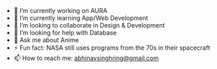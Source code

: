 - 🔭 I’m currently working on AURA
- 🌱 I’m currently learning App/Web Development
- 👯 I’m looking to collaborate in Design & Development
- 🤔 I’m looking for help with Database 
- 💬 Ask me about Anime
- ⚡ Fun fact: NASA still uses programs from the 70s in their spacecraft
- 📫 How to reach me: abhinavsinghring@gmail.com

<!--
**abhinavsinghring/abhinavsinghring** is a ✨ _special_ ✨ repository because its `README.md` (this file) appears on your GitHub profile.

Here are some ideas to get you started:

- 🔭 I’m currently working on AURA
- 🌱 I’m currently learning App/Web Development
- 👯 I’m looking to collaborate in Design & Development
- 🤔 I’m looking for help with Database 
- 💬 Ask me about Anime
- 📫 How to reach me: abhinavsinghring@gmail.com
-->

